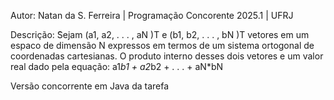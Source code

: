 Autor: Natan da S. Ferreira | Programação Concorente 2025.1 | UFRJ

Descrição:  ̃Sejam (a1, a2, . . . , aN )T e (b1, b2, . . . , bN )T vetores em um espaco de dimensão N expressos em termos de um sistema ortogonal de coordenadas cartesianas. 
O produto interno desses dois vetores e um valor real dado pela equação: a1*b1 + a2*b2 + . . . + aN*bN

Versão concorrente em Java da tarefa